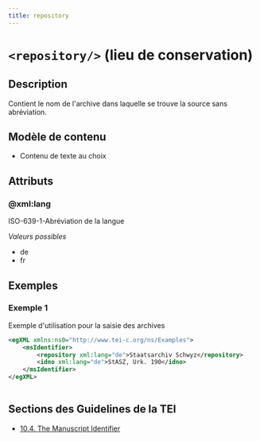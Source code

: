 ```yaml
---
title: repository
---
```




# `<repository/>` (lieu de conservation)

## Description

Contient le nom de l'archive dans laquelle se trouve la source sans abréviation. 

## Modèle de contenu

- Contenu de texte au choix

## Attributs

### @xml:lang

ISO-639-1-Abréviation de la langue

*Valeurs possibles*

- de
- fr

## Exemples

### Exemple 1

Exemple d'utilisation pour la saisie des archives

```xml
<egXML xmlns:ns0="http://www.tei-c.org/ns/Examples">
    <msIdentifier>
        <repository xml:lang="de">Staatsarchiv Schwyz</repository>
        <idno xml:lang="de">StASZ, Urk. 190</idno>
    </msIdentifier>
</egXML>
               
```

## Sections des Guidelines de la TEI

- [10.4. The Manuscript Identifier](https://www.tei-c.org/release/doc/tei-p5-doc/en/html/MS.html#msid)